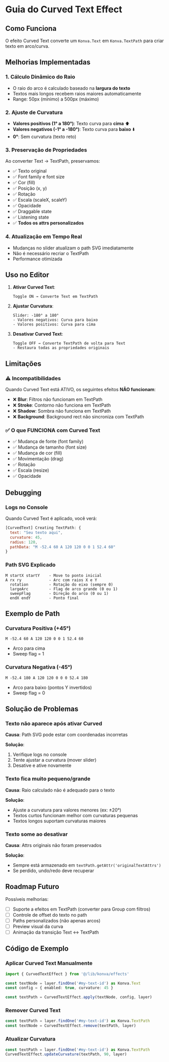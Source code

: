 # Guia do Curved Text Effect

## Como Funciona

O efeito Curved Text converte um `Konva.Text` em `Konva.TextPath` para criar texto em arco/curva.

## Melhorias Implementadas

### 1. Cálculo Dinâmico do Raio
- O raio do arco é calculado baseado na **largura do texto**
- Textos mais longos recebem raios maiores automaticamente
- Range: 50px (mínimo) a 500px (máximo)

### 2. Ajuste de Curvatura
- **Valores positivos (1° a 180°)**: Texto curva para **cima** ⬆️
- **Valores negativos (-1° a -180°)**: Texto curva para **baixo** ⬇️
- **0°**: Sem curvatura (texto reto)

### 3. Preservação de Propriedades
Ao converter Text → TextPath, preservamos:
- ✅ Texto original
- ✅ Font family e font size
- ✅ Cor (fill)
- ✅ Posição (x, y)
- ✅ Rotação
- ✅ Escala (scaleX, scaleY)
- ✅ Opacidade
- ✅ Draggable state
- ✅ Listening state
- ✅ **Todos os attrs personalizados**

### 4. Atualização em Tempo Real
- Mudanças no slider atualizam o path SVG imediatamente
- Não é necessário recriar o TextPath
- Performance otimizada

## Uso no Editor

1. **Ativar Curved Text**:
   ```
   Toggle ON → Converte Text em TextPath
   ```

2. **Ajustar Curvatura**:
   ```
   Slider: -180° a 180°
   - Valores negativos: Curva para baixo
   - Valores positivos: Curva para cima
   ```

3. **Desativar Curved Text**:
   ```
   Toggle OFF → Converte TextPath de volta para Text
   - Restaura todas as propriedades originais
   ```

## Limitações

### ⚠️ Incompatibilidades

Quando Curved Text está ATIVO, os seguintes efeitos **NÃO funcionam**:

- ❌ **Blur**: Filtros não funcionam em TextPath
- ❌ **Stroke**: Contorno não funciona em TextPath
- ❌ **Shadow**: Sombra não funciona em TextPath
- ❌ **Background**: Background rect não sincroniza com TextPath

### ✅ O que FUNCIONA com Curved Text

- ✅ Mudança de fonte (font family)
- ✅ Mudança de tamanho (font size)
- ✅ Mudança de cor (fill)
- ✅ Movimentação (drag)
- ✅ Rotação
- ✅ Escala (resize)
- ✅ Opacidade

## Debugging

### Logs no Console

Quando Curved Text é aplicado, você verá:

```javascript
[CurvedText] Creating TextPath: {
  text: "Seu texto aqui",
  curvature: 45,
  radius: 120,
  pathData: "M -52.4 60 A 120 120 0 0 1 52.4 60"
}
```

### Path SVG Explicado

```
M startX startY    - Move to ponto inicial
A rx ry            - Arc com raios X e Y
  rotation         - Rotação do eixo (sempre 0)
  largeArc         - Flag de arco grande (0 ou 1)
  sweepFlag        - Direção do arco (0 ou 1)
  endX endY        - Ponto final
```

## Exemplo de Path

### Curvatura Positiva (+45°)
```
M -52.4 60 A 120 120 0 0 1 52.4 60
```
- Arco para cima
- Sweep flag = 1

### Curvatura Negativa (-45°)
```
M -52.4 180 A 120 120 0 0 0 52.4 180
```
- Arco para baixo (pontos Y invertidos)
- Sweep flag = 0

## Solução de Problemas

### Texto não aparece após ativar Curved

**Causa**: Path SVG pode estar com coordenadas incorretas

**Solução**:
1. Verifique logs no console
2. Tente ajustar a curvatura (mover slider)
3. Desative e ative novamente

### Texto fica muito pequeno/grande

**Causa**: Raio calculado não é adequado para o texto

**Solução**:
- Ajuste a curvatura para valores menores (ex: ±20°)
- Textos curtos funcionam melhor com curvaturas pequenas
- Textos longos suportam curvaturas maiores

### Texto some ao desativar

**Causa**: Attrs originais não foram preservados

**Solução**:
- Sempre está armazenado em `textPath.getAttr('originalTextAttrs')`
- Se perdido, undo/redo deve recuperar

## Roadmap Futuro

Possíveis melhorias:

- [ ] Suporte a efeitos em TextPath (converter para Group com filtros)
- [ ] Controle de offset do texto no path
- [ ] Paths personalizados (não apenas arcos)
- [ ] Preview visual da curva
- [ ] Animação da transição Text ↔ TextPath

## Código de Exemplo

### Aplicar Curved Text Manualmente

```typescript
import { CurvedTextEffect } from '@/lib/konva/effects'

const textNode = layer.findOne('#my-text-id') as Konva.Text
const config = { enabled: true, curvature: 45 }

const textPath = CurvedTextEffect.apply(textNode, config, layer)
```

### Remover Curved Text

```typescript
const textPath = layer.findOne('#my-text-id') as Konva.TextPath
const textNode = CurvedTextEffect.remove(textPath, layer)
```

### Atualizar Curvatura

```typescript
const textPath = layer.findOne('#my-text-id') as Konva.TextPath
CurvedTextEffect.updateCurvature(textPath, 90, layer)
```
